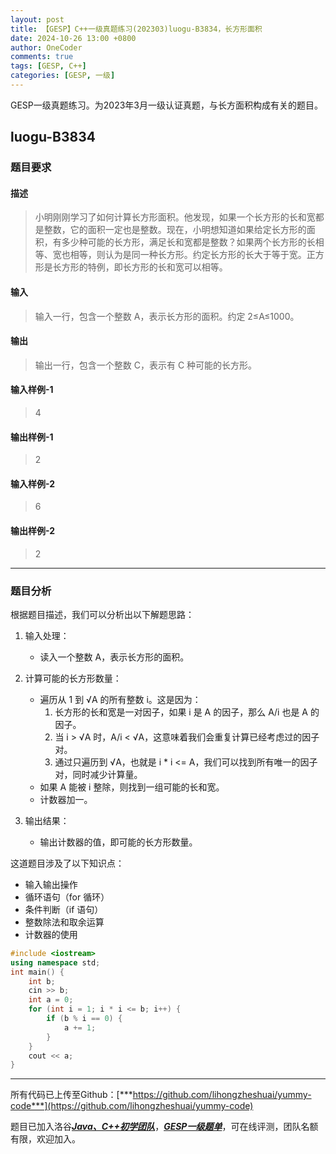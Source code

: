 ```yaml
---
layout: post
title: 【GESP】C++一级真题练习(202303)luogu-B3834，长方形面积
date: 2024-10-26 13:00 +0800
author: OneCoder
comments: true
tags: [GESP, C++]
categories: [GESP, 一级]
---
```

GESP一级真题练习。为2023年3月一级认证真题，与长方面积构成有关的题目。

<!--more-->

## luogu-B3834

### 题目要求

#### 描述

>小明刚刚学习了如何计算长方形面积。他发现，如果一个长方形的长和宽都是整数，它的面积一定也是整数。现在，小明想知道如果给定长方形的面积，有多少种可能的长方形，满足长和宽都是整数？如果两个长方形的长相等、宽也相等，则认为是同一种长方形。约定长方形的长大于等于宽。正方形是长方形的特例，即长方形的长和宽可以相等。

#### 输入

>输入一行，包含一个整数 A，表示长方形的面积。约定 2≤A≤1000。

#### 输出

>输出一行，包含一个整数 C，表示有 C 种可能的长方形。

#### 输入样例-1

>4

#### 输出样例-1

>2

#### 输入样例-2

>6

#### 输出样例-2

>2

---

### 题目分析

根据题目描述，我们可以分析出以下解题思路：

1. 输入处理：
   - 读入一个整数 A，表示长方形的面积。

2. 计算可能的长方形数量：
   - 遍历从 1 到 √A 的所有整数 i。这是因为：
     1. 长方形的长和宽是一对因子，如果 i 是 A 的因子，那么 A/i 也是 A 的因子。
     2. 当 i > √A 时，A/i < √A，这意味着我们会重复计算已经考虑过的因子对。
     3. 通过只遍历到 √A，也就是 i * i <= A，我们可以找到所有唯一的因子对，同时减少计算量。
   - 如果 A 能被 i 整除，则找到一组可能的长和宽。
   - 计数器加一。

3. 输出结果：
   - 输出计数器的值，即可能的长方形数量。

这道题目涉及了以下知识点：

- 输入输出操作
- 循环语句（for 循环）
- 条件判断（if 语句）
- 整数除法和取余运算
- 计数器的使用

```cpp
#include <iostream>
using namespace std;
int main() {
    int b;
    cin >> b;
    int a = 0;
    for (int i = 1; i * i <= b; i++) {
        if (b % i == 0) {
            a += 1;
        }
    }
    cout << a;
}
```

---

所有代码已上传至Github：[***https://github.com/lihongzheshuai/yummy-code***](https://github.com/lihongzheshuai/yummy-code)

题目已加入洛谷[***Java、C++初学团队***](https://www.luogu.com.cn/team/92228)，[***GESP一级题单***](https://www.luogu.com.cn/training/632658#problems)，可在线评测，团队名额有限，欢迎加入。

